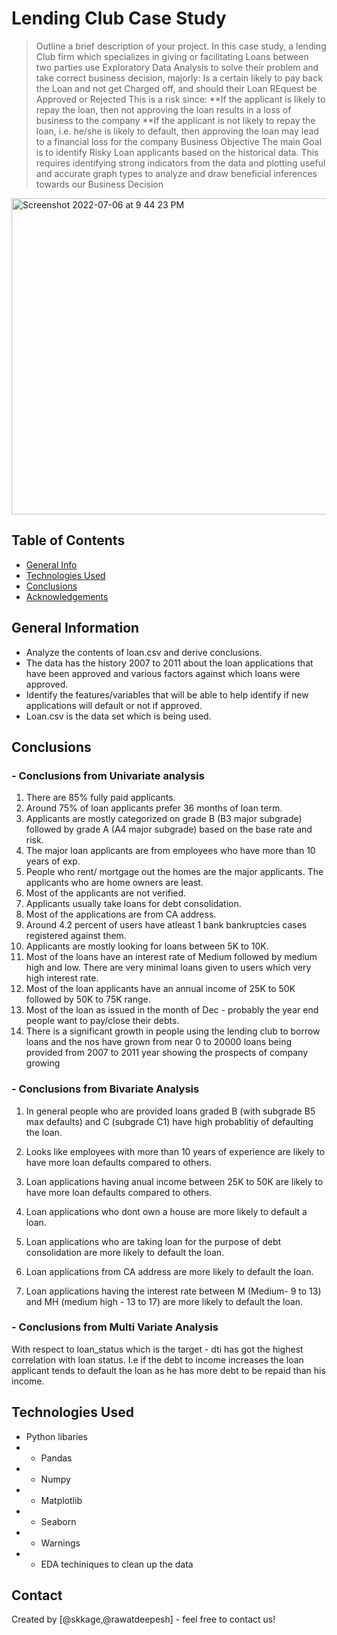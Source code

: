# Lending Club Case Study
> Outline a brief description of your project.
In this case study, a lending Club firm which specializes in giving or facilitating Loans between two parties use Exploratory Data Analysis to solve their problem and take correct business decision, majorly:
Is a certain likely to pay back the Loan and not get Charged off, and should their Loan REquest be Approved or Rejected
This is a risk since:
**If the applicant is likely to repay the loan, then not approving the loan results in a loss of business to the company
**If the applicant is not likely to repay the loan, i.e. he/she is likely to default, then approving the loan may lead to a financial loss for the company
Business Objective
The main Goal is to identify Risky Loan applicants based on the historical data. This requires identifying strong indicators from the data and plotting useful and accurate graph types to analyze and draw beneficial inferences towards our Business Decision

<img width="506" alt="Screenshot 2022-07-06 at 9 44 23 PM" src="https://user-images.githubusercontent.com/108140522/177596507-ac490684-7452-4e93-8831-8d4ea5def753.png">


## Table of Contents
* [General Info](#general-information)
* [Technologies Used](#technologies-used)
* [Conclusions](#conclusions)
* [Acknowledgements](#acknowledgements)

<!-- You can include any other section that is pertinent to your problem -->

## General Information
- Analyze the contents of loan.csv and derive conclusions.
- The data has the history 2007 to 2011 about the loan applications that have been approved and various factors against which loans were approved.
- Identify the features/variables that will be able to help identify if new applications will default or not if approved.
- Loan.csv is the data set which is being used.

<!-- You don't have to answer all the questions - just the ones relevant to your project. -->

## Conclusions
### - Conclusions from Univariate analysis

1. There are 85% fully paid applicants.
2. Around 75% of loan applicants prefer 36 months of loan term.
3. Applicants are mostly categorized on grade B (B3 major subgrade) followed by grade A (A4 major subgrade) based on the base rate and risk.
4. The major loan applicants are from employees who have more than 10 years of exp.
5. People who rent/ mortgage out the homes are the major applicants. The applicants who are home owners are least.
6. Most of the applicants are not verified.
7. Applicants usually take loans for debt consolidation.
8. Most of the applications are from CA address.
9. Around 4.2 percent of users have atleast 1 bank bankruptcies cases registered against them.
10. Applicants are mostly looking for loans between 5K to 10K.
11. Most of the loans have an interest rate of Medium followed by medium high and low. There are very minimal loans given to users which very high interest rate.
12. Most of the loan applicants have an annual income of 25K to 50K followed by 50K to 75K range.
13. Most of the loan as issued in the month of Dec - probably the year end people want to pay/close their debts.
14. There is a significant growth in people using the lending club to borrow loans and the nos have grown from near 0 to 20000 loans being provided from 2007 to  2011 year showing the prospects of company growing


### - Conclusions from Bivariate Analysis

1. In general people who are provided loans graded B (with subgrade B5 max defaults) and C (subgrade C1) have high probablitiy of defaulting the loan.

2. Looks like employees with more than 10 years of experience are likely to have more loan defaults compared to others.

3. Loan applications having anual income between 25K to 50K are likely to have more loan defaults compared to others.

4. Loan applications who dont own a house are more likely to default a loan.

5. Loan applications who are taking loan for the purpose of debt consolidation are more likely to default the loan.

6. Loan applications from CA address are more  likely to default the loan.

7. Loan applications having the interest rate between M (Medium- 9 to 13) and MH (medium high - 13 to 17) are more  likely to default the loan.

### - Conclusions from Multi Variate Analysis

With respect to loan_status which is the target - dti has got the highest correlation with loan status. I.e if the debt to income increases the loan applicant tends to default the loan as he has more debt to be repaid than his income.

<!-- You don't have to answer all the questions - just the ones relevant to your project. -->


## Technologies Used
- Python libaries
- - Pandas
- - Numpy
- - Matplotlib
- - Seaborn
- - Warnings
- - EDA techiniques to clean up the data

<!-- As the libraries versions keep on changing, it is recommended to mention the version of library used in this project -->




## Contact
Created by [@skkage,@rawatdeepesh] - feel free to contact us!
